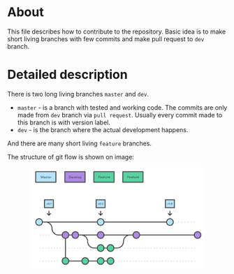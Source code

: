 # About

This file describes how to contribute to the repository. Basic idea is to make
short living branches with few commits and make pull request to `dev` branch.

# Detailed description

There is two long living branches `master` and `dev`.

* `master` - is a branch with tested and working code. The commits are only
made from `dev` branch via `pull request`. Usually every commit made to this
branch is with version label.
* `dev` - is the branch where the actual development happens. 

And there are many short living `feature` branches. 

The structure of git flow is shown on image:
<p align="center">
    <img src="images/flow.png" width="80%">
</p>
